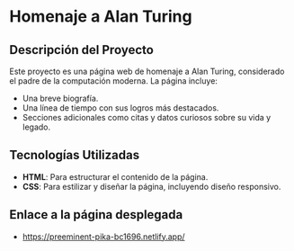 # Homenaje a Alan Turing

## Descripción del Proyecto
Este proyecto es una página web de homenaje a Alan Turing, considerado el padre de la computación moderna. La página incluye:

- Una breve biografía.
- Una línea de tiempo con sus logros más destacados.
- Secciones adicionales como citas y datos curiosos sobre su vida y legado.

## Tecnologías Utilizadas
- **HTML**: Para estructurar el contenido de la página.
- **CSS**: Para estilizar y diseñar la página, incluyendo diseño responsivo.

## Enlace a la página desplegada

- https://preeminent-pika-bc1696.netlify.app/
